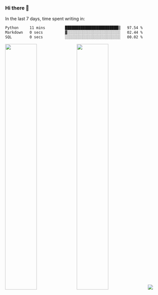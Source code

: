 ### Hi there 👋

In the last 7 days, time spent writing in:

<!--START_SECTION:waka-->

```txt
Python     11 mins         ████████████████████████▒   97.54 %
Markdown   0 secs          ▓░░░░░░░░░░░░░░░░░░░░░░░░   02.44 %
SQL        0 secs          ░░░░░░░░░░░░░░░░░░░░░░░░░   00.02 %
```

<!--END_SECTION:waka-->

<img src="https://wakatime.com/share/@jimtje/5d0c92de-08f8-4a72-8f2f-6a9693d1e318.svg" width=45% height=45%> <img src="https://wakatime.com/share/@jimtje/501498ae-bda5-4da7-a89d-b40bcdd5556d.svg" width=45% height=45%>
![](https://hit.yhype.me/github/profile?user_id=43537315)
